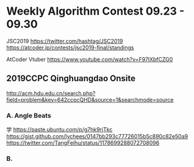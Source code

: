 # Weekly Algorithm Contest 09.23 - 09.30

JSC2019
https://twitter.com/hashtag/JSC2019
https://atcoder.jp/contests/jsc2019-final/standings

AtCoder Vtuber
https://www.youtube.com/watch?v=F97lXbfCZG0

## 2019CCPC Qinghuangdao Onsite
http://acm.hdu.edu.cn/search.php?field=problem&key=642ccpcQHD&source=1&searchmode=source

### A. Angle Beats
学
https://paste.ubuntu.com/p/g7hk9rjTkc
https://gist.github.com/lychees/0147bb293c77726015b5c890c82e50a9
https://twitter.com/TangFeihu/status/1178699288072708096

### B. 
